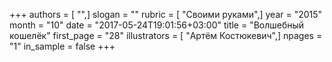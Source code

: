 +++
authors = [ "",]
slogan = ""
rubric = [ "Своими руками",]
year = "2015"
month = "10"
date = "2017-05-24T19:01:56+03:00"
title = "Волшебный кошелёк"
first_page = "28"
illustrators = [ "Артём Костюкевич",]
npages = "1"
in_sample = false
+++
